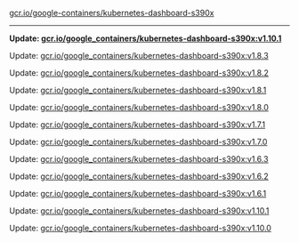 [gcr.io/google-containers/kubernetes-dashboard-s390x](https://hub.docker.com/r/cruse/kubernetes-dashboard-s390x/tags/) 

----
**Update: [gcr.io/google_containers/kubernetes-dashboard-s390x:v1.10.1](https://hub.docker.com/r/cruse/kubernetes-dashboard-s390x/tags/)**

Update: [gcr.io/google_containers/kubernetes-dashboard-s390x:v1.8.3](https://hub.docker.com/r/cruse/kubernetes-dashboard-s390x/tags/)

Update: [gcr.io/google_containers/kubernetes-dashboard-s390x:v1.8.2](https://hub.docker.com/r/cruse/kubernetes-dashboard-s390x/tags/)

Update: [gcr.io/google_containers/kubernetes-dashboard-s390x:v1.8.1](https://hub.docker.com/r/cruse/kubernetes-dashboard-s390x/tags/)

Update: [gcr.io/google_containers/kubernetes-dashboard-s390x:v1.8.0](https://hub.docker.com/r/cruse/kubernetes-dashboard-s390x/tags/)

Update: [gcr.io/google_containers/kubernetes-dashboard-s390x:v1.7.1](https://hub.docker.com/r/cruse/kubernetes-dashboard-s390x/tags/)

Update: [gcr.io/google_containers/kubernetes-dashboard-s390x:v1.7.0](https://hub.docker.com/r/cruse/kubernetes-dashboard-s390x/tags/)

Update: [gcr.io/google_containers/kubernetes-dashboard-s390x:v1.6.3](https://hub.docker.com/r/cruse/kubernetes-dashboard-s390x/tags/)

Update: [gcr.io/google_containers/kubernetes-dashboard-s390x:v1.6.2](https://hub.docker.com/r/cruse/kubernetes-dashboard-s390x/tags/)

Update: [gcr.io/google_containers/kubernetes-dashboard-s390x:v1.6.1](https://hub.docker.com/r/cruse/kubernetes-dashboard-s390x/tags/)

Update: [gcr.io/google_containers/kubernetes-dashboard-s390x:v1.10.1](https://hub.docker.com/r/cruse/kubernetes-dashboard-s390x/tags/)

Update: [gcr.io/google_containers/kubernetes-dashboard-s390x:v1.10.0](https://hub.docker.com/r/cruse/kubernetes-dashboard-s390x/tags/)

